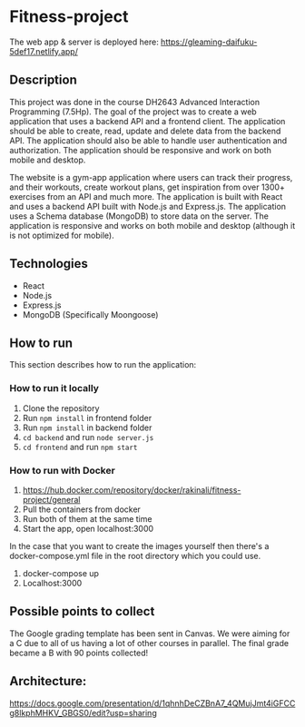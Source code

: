 # Fitness-project

The web app & server is deployed here: https://gleaming-daifuku-5def17.netlify.app/

## Description

This project was done in the course DH2643 Advanced Interaction Programming (7.5Hp). The goal of the project was to create a web application that uses a backend API and a frontend client. The application should be able to create, read, update and delete data from the backend API. The application should also be able to handle user authentication and authorization. The application should be responsive and work on both mobile and desktop.

The website is a gym-app application where users can track their progress, and their workouts, create workout plans, get inspiration from over 1300+ exercises from an API and much more. The application is built with React and uses a backend API built with Node.js and Express.js. The application uses a Schema database (MongoDB) to store data on the server. The application is responsive and works on both mobile and desktop (although it is not optimized for mobile).

## Technologies

- React
- Node.js
- Express.js
- MongoDB (Specifically Moongoose)

## How to run

This section describes how to run the application:

### How to run it locally

1. Clone the repository
2. Run `npm install` in frontend folder
3. Run `npm install` in backend folder
4. `cd backend` and run `node server.js`
5. `cd frontend` and run `npm start`

### How to run with Docker

1. https://hub.docker.com/repository/docker/rakinali/fitness-project/general
2. Pull the containers from docker
3. Run both of them at the same time
4. Start the app, open localhost:3000

In the case that you want to create the images yourself then there's a docker-compose.yml file in the root directory which you could use.

1. docker-compose up
2. Localhost:3000

## Possible points to collect

The Google grading template has been sent in Canvas. We were aiming for a C due to all of us having a lot of other courses in parallel. The final grade became a B with 90 points collected! 

## Architecture:

https://docs.google.com/presentation/d/1qhnhDeCZBnA7_4QMujJmt4iGFCCg8lkphMHKV_GBGS0/edit?usp=sharing
